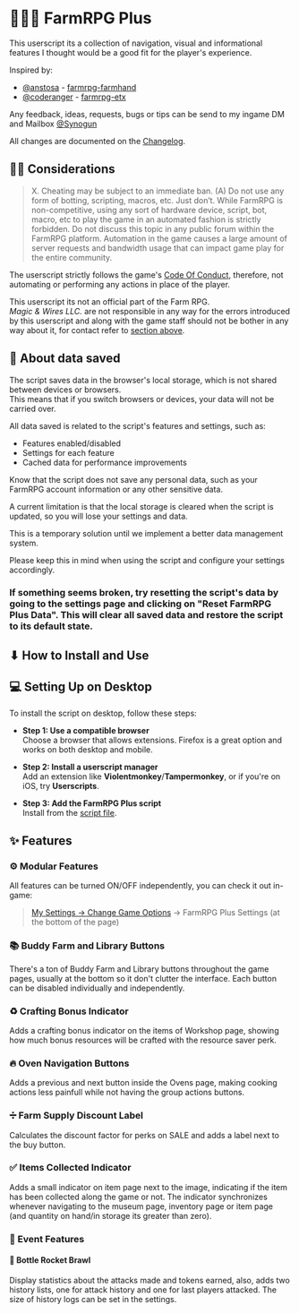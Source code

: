
# 👨‍🌾🚜 FarmRPG Plus

This userscript its a collection of navigation, visual and informational features I thought would be a good fit for the player's experience.

Inspired by:
- [@anstosa](https://farmrpg.com/#!/profile.php?user_name=anstosa) - [farmrpg-farmhand](https://github.com/anstosa/farmrpg-farmhand/tree/main)
- [@coderanger](https://farmrpg.com/#!/profile.php?user_name=coderanger) - [farmrpg-etx](https://github.com/coderanger/farmrpg-ext)

Any feedback, ideas, requests, bugs or tips can be send to my ingame DM and Mailbox [@Synogun](https://farmrpg.com/#!/profile.php?user_name=Synogun)

All changes are documented on the [Changelog](CHANGELOG.md).

## 🤔💭 Considerations

> X. Cheating may be subject to an immediate ban.
> (A) Do not use any form of botting, scripting, macros, etc. Just don’t. While FarmRPG is non-competitive, using any sort of hardware device, script, bot, macro, etc to play the game in an automated fashion is strictly forbidden. Do not discuss this topic in any public forum within the FarmRPG platform. Automation in the game causes a large amount of server requests and bandwidth usage that can impact game play for the entire community.

The userscript strictly follows the game's [Code Of Conduct](https://farmrpg.com/#!/coc.php), therefore, not automating or performing any actions in place of the player.

This userscript its not an official part of the Farm RPG.\
*Magic & Wires LLC.* are not responsible in any way for the errors introduced by this userscript and along with the game staff should not be bother in any way about it, for contact refer to [section above](#-farmrpg-plus).

## 💾 About data saved

The script saves data in the browser's local storage, which is not shared between devices or browsers.\
This means that if you switch browsers or devices, your data will not be carried over.

All data saved is related to the script's features and settings, such as:
- Features enabled/disabled
- Settings for each feature
- Cached data for performance improvements

Know that the script does not save any personal data, such as your FarmRPG account information or any other sensitive data.

A current limitation is that the local storage is cleared when the script is updated, so you will lose your settings and data.

This is a temporary solution until we implement a better data management system.

Please keep this in mind when using the script and configure your settings accordingly.

### If something seems broken, try resetting the script's data by going to the settings page and clicking on "Reset FarmRPG Plus Data". This will clear all saved data and restore the script to its default state.

## ⬇ How to Install and Use

## 💻 Setting Up on Desktop

To install the script on desktop, follow these steps:

- **Step 1: Use a compatible browser**  
  Choose a browser that allows extensions. Firefox is a great option and works on both desktop and mobile.

- **Step 2: Install a userscript manager**  
  Add an extension like **Violentmonkey**/**Tampermonkey**, or if you're on iOS, try **Userscripts**.

- **Step 3: Add the FarmRPG Plus script**  
  Install from the [script file](https://raw.githubusercontent.com/Synogun/FarmRPGPlus/refs/heads/main/dist/FarmRPGPlus.user.js).

<!-- ## 📱 Setting Up on Mobile

Mobile setup is slightly different but just as easy:

- **Step 1: Install the Userscripts app**  
  This app lets your browser run custom scripts, which adds extra functionality to FarmRPG.

- **Step 2: Get the Farmhand script**  
  Visit [Greasy Fork](https://greasyfork.org) or the script’s repository to install **Farmhand**.

- **Step 3: Pin FarmRPG to your home screen**  
  Open [https://farmrpg.com](https://farmrpg.com) in your browser, then use the browser menu to add it to your home screen — making it launch like a native app. -->

## ✨ Features

### ⚙ Modular Features

All features can be turned ON/OFF independently, you can check it out in-game:

> [My Settings -> Change Game Options](https://farmrpg.com/#!/settings_options.php) -> FarmRPG Plus Settings (at the bottom of the page)

### 📚 Buddy Farm and Library Buttons

There's a ton of Buddy Farm and Library buttons throughout the game pages, usually at the bottom so it don't clutter the interface.
Each button can be disabled individually and independently.

### ♻ Crafting Bonus Indicator

Adds a crafting bonus indicator on the items of Workshop page, showing how much bonus resources will be crafted with the resource saver perk.

### 🔥 Oven Navigation Buttons

Adds a previous and next button inside the Ovens page, making cooking actions less painfull while not having the group actions buttons.

### ➗ Farm Supply Discount Label

Calculates the discount factor for perks on SALE and adds a label next to the buy button.

### ✅ Items Collected Indicator

Adds a small indicator on item page next to the image, indicating if the item has been collected along the game or not.
The indicator synchronizes whenever navigating to the museum page, inventory page or item page (and quantity on hand/in storage its greater than zero).

### 📅 Event Features

#### 🚀 Bottle Rocket Brawl

Display statistics about the attacks made and tokens earned, also, adds two history lists, one for attack history and one for last players attacked. The size of history logs can be set in the settings.
